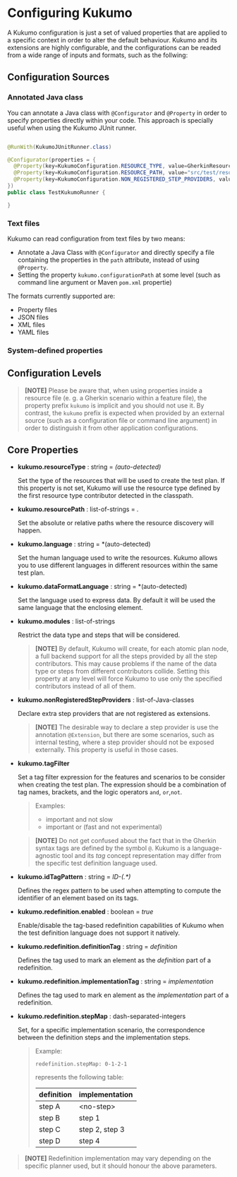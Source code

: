 # Configuring Kukumo

A Kukumo configuration is just a set of valued properties that are
applied to a specific context in order to alter the default behaviour.
Kukumo and its extensions are highly configurable, and the
configurations can be readed from a wide range of inputs and formats,
such as the follwing:

## Configuration Sources

### Annotated Java class

  You can annotate a Java class with `@Configurator` and `@Property` in
  order to specify properties directly within your code. This approach
  is specially useful when using the Kukumo JUnit runner.
  
  ```java
  
  @RunWith(KukumoJUnitRunner.class)

  @Configurator(properties = {
    @Property(key=KukumoConfiguration.RESOURCE_TYPE, value=GherkinResourceType.NAME),
    @Property(key=KukumoConfiguration.RESOURCE_PATH, value="src/test/resources/features"),
    @Property(key=KukumoConfiguration.NON_REGISTERED_STEP_PROVIDERS, value= "iti.kukumo.gherkin.test.steps.KukumoSteps") 
  })    
  public class TestKukumoRunner {
  
  }
  ```
  
  
### Text files
 Kukumo can read configuration from text files by two means:
- Annotate a Java Class with `@Configurator` and directly specify a file
  containing the properties in the `path` attribute, instead of using
  `@Property`.
- Setting the property `kukumo.configurationPath` at some level (such as
  command line argument or Maven `pom.xml` propertie)
  
 
 The formats currently supported are:
 - Property files
 - JSON files
 - XML files
 - YAML files
### System-defined properties
 


## Configuration Levels

>   **\[NOTE\]** Please be aware that, when using properties inside a
>   resource file (e. g. a Gherkin scenario within a feature file), the
>   property prefix `kukumo` is implicit and you should not use it. By
>   contrast, the `kukumo` prefix is expected when provided by an
>   external source (such as a configuration file or command line
>   argument) in order to distinguish it from other application
>   configurations.
  

## Core Properties

- **kukumo.resourceType** : string = *(auto-detected)*

  Set the type of the resources that will be used to create the test
  plan. If this property is not set, Kukumo will use the resource type
  defined by the first resource type contributor detected in the
  classpath.
  
- **kukumo.resourcePath** : list-of-strings = *.*

  Set the absolute or relative paths where the resource discovery will
  happen.

- **kukumo.language** : string = *(auto-detected)
 
  Set the human language used to write the resources. Kukumo allows you 
  to use different languages in different resources within the same test plan.
  

- **kukumo.dataFormatLanguage** : string = *(auto-detected)

  Set the language used to express data. By default it will be used the
  same language that the enclosing element.

- **kukumo.modules** : list-of-strings

  Restrict the data type and steps that will be considered. 
  
  > **\[NOTE\]** By default, Kukumo will create, for each atomic plan
  > node, a full backend support for all the steps provided by all the
  > step contributors. This may cause problems if the name of the data
  > type or steps from different contributors collide. Setting this
  > property at any level will force Kukumo to use only the specified
  > contributors instead of all of them.

- **kukumo.nonRegisteredStepProviders** : list-of-Java-classes

  Declare extra step providers that are not registered as extensions.

  > **\[NOTE\]** The desirable way to declare a step provider is use the
  > annotation `@Extension`, but there are some scenarios, such as
  > internal testing, where a step provider should not be exposed
  > externally. This property is useful in those cases.

- **kukumo.tagFilter**

  Set a tag filter expression for the features and scenarios to be
  consider when creating the test plan. The expression should be a
  combination of tag names, brackets, and the logic operators `and`,
  `or`,`not`.

  > Examples:
  > - important and not slow
  > - important or (fast and not experimental)
  
  >  **\[NOTE\]** Do not get confused about the fact that in the Gherkin
  >  syntax tags are defined by the symbol `@`. Kukumo is a
  >  language-agnostic tool and its *tag* concept representation may
  >  differ from the specific test definition language used.

- **kukumo.idTagPattern** : string = *ID-(.\*)*

  Defines the regex pattern to be used when attempting to compute the
  identifier of an element based on its tags.
  
- **kukumo.redefinition.enabled** : boolean = *true*

  Enable/disable the tag-based redefinition capabilities of Kukumo when
  the test definition language does not support it natively.
    
- **kukumo.redefinition.definitionTag** : string = *definition*

  Defines the tag used to mark an element as the *definition* part of a
  redefinition. 

- **kukumo.redefinition.implementationTag** : string = *implementation*

  Defines the tag used to mark en alement as the *implementation* part
  of a redefinition.

- **kukumo.redefinition.stepMap** : dash-separated-integers

  Set, for a specific implementation scenario, the correspondence
  between the definition steps and the implementation steps.
  
  > Example: 
  >
  > ```redefinition.stepMap: 0-1-2-1``` 
  >
  > represents the following table: 
  >
  > | definition | implementation | 
  > | --- | --- |
  > | step A | \<no-step\> | 
  > | step B | step 1 |
  > | step C | step 2, step 3 |
  > | step D | step 4 |
> **\[NOTE\]** Redefinition implementation may vary depending on the
> specific planner used, but it should honour the above parameters.
